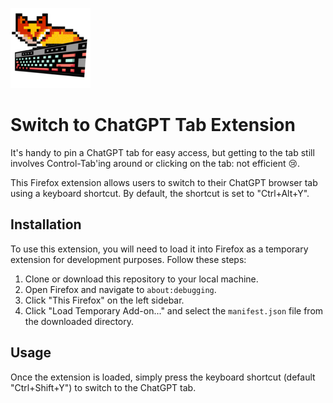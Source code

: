 ![Switch to ChatGPT logo](extension/switch-to-chatgpt-logo_128.png)

# Switch to ChatGPT Tab Extension

It's handy to pin a ChatGPT tab for easy access, but getting to the tab
still involves Control-Tab'ing around or clicking on the tab: not efficient
:cry:.

This Firefox extension allows users to switch to their ChatGPT browser tab
using a keyboard shortcut. By default, the shortcut is set to
"Ctrl+Alt+Y".

## Installation

To use this extension, you will need to load it into Firefox as a temporary
extension for development purposes. Follow these steps:

1. Clone or download this repository to your local machine.
2. Open Firefox and navigate to `about:debugging`.
3. Click "This Firefox" on the left sidebar.
4. Click "Load Temporary Add-on..." and select the `manifest.json` file
   from the downloaded directory.

## Usage

Once the extension is loaded, simply press the keyboard shortcut (default
"Ctrl+Shift+Y") to switch to the ChatGPT tab.
